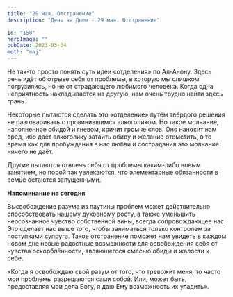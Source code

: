 ```yaml
---
title: "29 мая. Отстранение"
description: "День за Днем - 29 мая. Отстранение"

id: "150"
heroImage: ""
pubDate: 2023-05-04
moth: "maj"
---
```


Не так-то просто понять суть идеи «отделения» по Ал-Анону. Здесь речь идёт об
отрыве себя от проблемы, в которую мы слишком погрузились, но не от
страдающего любимого человека. Когда одна неприятность накладывается на
другую, нам очень трудно найти здесь грань.

Некоторые пытаются сделать это «отделение» путём твёрдого решения не
разговаривать с провинившимся алкоголиком. Но такое молчание, наполненное
обидой и гневом, кричит громче слов. Оно наносит нам вред, ибо даёт алкоголику
затаить обиду и желание отомстить, в то время как для пробуждения в нас любви
и сострадания это молчание ничего не даёт.

Другие пытаются отвлечь себя от проблемы каким-либо новым занятием, но порой
так увлекаются, что элементарные обязанности в семье остаются запущенными.

**Напоминание на сегодня**

Высвобождение разума из паутины проблем может действительно способствовать
нашему духовному росту, а также уменьшить неосознанное чувство собственной
вины, всегда сопровождающее нас. Это сделает нас выше того, чтобы заниматься
только контролем за поступками супруга. Такое отстранение поможет нам увидеть
в каждом новом дне новые радостные возможности для освобождения себя от
чувства оскорблённости, являющегося смесью обиды и жалости к себе.

«Когда я освобождаю свой разум от того, что тревожит меня, то часто мои
проблемы разрешаются сами собой. Или, может быть, предоставляя мои дела Богу,
я даю Ему возможность их уладить».
